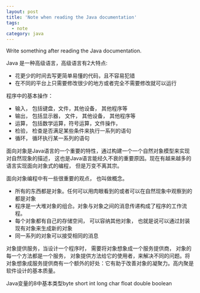```yaml
---
layout: post
title: 'Note when reading the Java documentation'
tags:
  - note
category: java
---
```

Write something after reading the Java documentation.
<!--more-->
Java 是一种高级语言，高级语言有2大特点:

* 花更少的时间去写更简单易懂的代码，且不容易犯错
* 在不同的平台上只需要修改很少的地方或者完全不需要修改就可以运行

程序中的基本操作：

* 输入， 包括键盘，文件，其他设备， 其他程序等
* 输出， 包括显示器， 文件， 其他设备， 其他程序等
* 运算， 包括数学运算，符号运算，文件操作，
* 检验， 检查是否满足某些条件来执行一系列的语句
* 循环， 循环执行某一系列的语句

面向对象是Java语言的一个重要的特性，通过构建一个一个自然对象模型来实现对自然现象的描述， 这也是Java语言能经久不衰的重要原因。现在有越来越多的语言实现面向对象式的编程， 但是万变不离其宗。

面向对象编程中有一些很重要的观点， 也叫做概念。

 * 所有的东西都是对象。任何可以用肉眼看到的或者可以在自然现象中观察到的都是对象
 * 程序是一大堆对象的组合。对象与对象之间的消息传递构成了程序的工作流程。
 * 每个对象都有自己的存储空间， 可以容纳其他对象， 也就是说可以通过封装现有对象来生成新的对象
 * 同一系列的对象可以接受相同的消息

对象提供服务，当设计一个程序时， 需要将对象想象成一个服务提供商， 对象的每一个方法都是一个服务， 对象提供方法给它的使用者，来解决不同的问题。将对象想象成服务提供商有一个额外的好处：它有助于改善对象的凝聚力。高内聚是软件设计的基本质量。

Java变量的8中基本类型byte short int long char float double boolean
